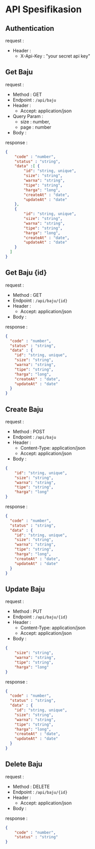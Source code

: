 # API Spesifikasion

## Authentication
request :
  - Header :
    - X-Api-Key : "your secret api key"

## Get Baju

request :
- Method : GET
- Endpoint : `/api/baju`
- Header :
    - Accept: application/json
- Query Param :
    - size : number,
    - page : number
- Body :

response :

```json
{
    "code" : "number",
    "status" : "string",
    "data" :[ {
        "id": "string, unique",
        "size": "string",
        "warna": "string",
        "tipe": "string",
        "harga": "long",
        "createAt" : "date",
        "updateAt" : "date"
    },
    {
        "id": "string, unique",
        "size": "string",
        "warna": "string",
        "tipe": "string",
        "harga": "long",
        "createAt" : "date",
        "updateAt" : "date"
    }
  ]
}
```

## Get Baju {id}
request :
- Method : GET
- Endpoint : `/api/baju/{id}`
- Header :
    - Accept: application/json
- Body :

response :

```json
{
  "code" : "number",
  "status" : "string",
  "data" : {
    "id": "string, unique",
    "size": "string",
    "warna": "string",
    "tipe": "string",
    "harga": "long",
    "createAt" : "date",
    "updateAt" : "date"
  }
}
```

## Create Baju
request : 
- Method : POST
- Endpoint : `/api/baju`
- Header : 
  - Content-Type: application/json
  - Accept: application/json
- Body :

```json
{
    "id": "string, unique",
    "size": "string",
    "warna": "string",
    "tipe": "string",
    "harga": "long"
}
```
response :

```json
{
  "code" : "number",
  "status" : "string",
  "data" : {
    "id": "string, unique",
    "size": "string",
    "warna": "string",
    "tipe": "string",
    "harga": "long",
    "createAt" : "date",
    "updateAt" : "date"
  }
}
```

## Update Baju

request :
- Method : PUT
- Endpoint : `/api/baju/{id}`
- Header :
    - Content-Type: application/json
    - Accept: application/json
- Body :

```json
{
    "size": "string",
    "warna": "string",
    "tipe": "string",
    "harga": "long"
}
```
response :

```json
{
  "code" : "number",
  "status" : "string",
  "data" : {
    "id": "string, unique",
    "size": "string",
    "warna": "string",
    "tipe": "string",
    "harga": "long",
    "createAt" : "date",
    "updateAt" : "date"
  }
}
```

## Delete Baju

request :
- Method : DELETE
- Endpoint : `/api/baju/{id}`
- Header :
    - Accept: application/json
- Body :

response :

```json
{
    "code" : "number",
    "status" : "string"
}
```
